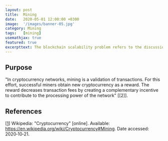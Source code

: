 ```yaml
---
layout: post
title:  Mining
date:   2020-05-01 12:00:00 +0300
image:  '/images/banner-05.jpg'
category: Mining
tags:   [mining]
usemathjax: true
featured: true
excerpttext: The blockchain scalability problem refers to the discussion concerning the limits on the transaction throughput.
---
```


## Purpose

"In cryptocurrency networks, mining is a validation of transactions. For this effort, successful miners obtain new cryptocurrency as a reward. The reward decreases transaction fees by creating a complementary incentive to contribute to the processing power of the network" [[2]].

## References

[[1]] Wikipedia: "Cryptocurrency" [online]. Available: <https://en.wikipedia.org/wiki/Cryptocurrency#Mining>. Date accessed:
2020&#8209;10&#8209;21.

[1]: https://en.wikipedia.org/wiki/Cryptocurrency#Mining
"Cryptocurrency"
